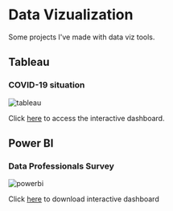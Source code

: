 # Data Vizualization

Some projects I've made with data viz tools.


## Tableau
### COVID-19 situation

![tableau](https://user-images.githubusercontent.com/99193152/206085233-27e587f0-8673-449d-a278-0f792606fce2.png)

Click [here](https://public.tableau.com/app/profile/federico.dignani/viz/COVIDDiciembre/COVID-19Situation) to access the interactive dashboard.


## Power BI
### Data Professionals Survey
![powerbi](https://user-images.githubusercontent.com/99193152/206085066-937f61ab-4645-4d17-8d0d-dc2c1fe5fbbb.png)

Click [here](datasurvey.pbix) to download interactive dashboard
